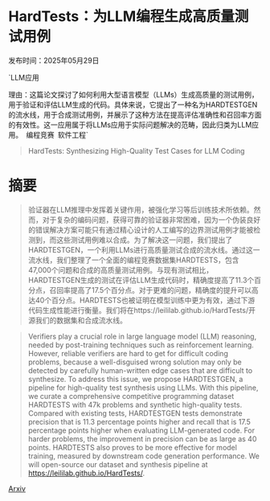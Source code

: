 # HardTests：为LLM编程生成高质量测试用例

发布时间：2025年05月29日

`LLM应用

理由：这篇论文探讨了如何利用大型语言模型（LLMs）生成高质量的测试用例，用于验证和评估LLM生成的代码。具体来说，它提出了一种名为HARDTESTGEN的流水线，用于合成测试用例，并展示了这种方法在提高评估准确性和召回率方面的有效性。这一应用属于将LLMs应用于实际问题解决的范畴，因此归类为LLM应用。` `编程竞赛` `软件工程`

> HardTests: Synthesizing High-Quality Test Cases for LLM Coding

# 摘要

> 验证器在LLM推理中发挥着关键作用，被强化学习等后训练技术所依赖。然而，对于复杂的编码问题，获得可靠的验证器非常困难，因为一个伪装良好的错误解决方案可能只有通过精心设计的人工编写的边界测试用例才能被检测到，而这些测试用例难以合成。为了解决这一问题，我们提出了HARDTESTGEN，一个利用LLMs进行高质量测试合成的流水线。通过这一流水线，我们整理了一个全面的编程竞赛数据集HARDTESTS，包含47,000个问题和合成的高质量测试用例。与现有测试相比，HARDTESTGEN生成的测试在评估LLM生成代码时，精确度提高了11.3个百分点，召回率提高了17.5个百分点。对于更难的问题，精确度的提升可以高达40个百分点。HARDTESTS也被证明在模型训练中更为有效，通过下游代码生成性能进行衡量。我们将在https://leililab.github.io/HardTests/开源我们的数据集和合成流水线。

> Verifiers play a crucial role in large language model (LLM) reasoning, needed by post-training techniques such as reinforcement learning. However, reliable verifiers are hard to get for difficult coding problems, because a well-disguised wrong solution may only be detected by carefully human-written edge cases that are difficult to synthesize. To address this issue, we propose HARDTESTGEN, a pipeline for high-quality test synthesis using LLMs. With this pipeline, we curate a comprehensive competitive programming dataset HARDTESTS with 47k problems and synthetic high-quality tests. Compared with existing tests, HARDTESTGEN tests demonstrate precision that is 11.3 percentage points higher and recall that is 17.5 percentage points higher when evaluating LLM-generated code. For harder problems, the improvement in precision can be as large as 40 points. HARDTESTS also proves to be more effective for model training, measured by downstream code generation performance. We will open-source our dataset and synthesis pipeline at https://leililab.github.io/HardTests/.

[Arxiv](https://arxiv.org/abs/2505.24098)